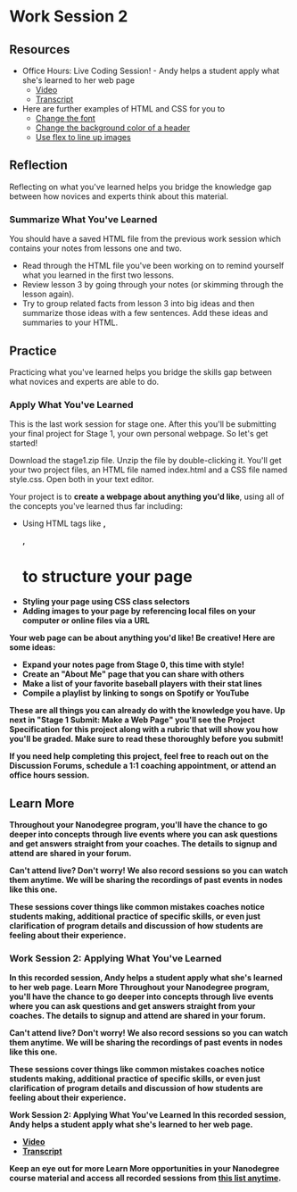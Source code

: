 # Work Session 2

## Resources
- Office Hours: Live Coding Session! - Andy helps a student apply what she's learned to her web page
	- [Video](http://bit.ly/1dZNs72)
	- [Transcript](http://discussions.udacity.com/t/stage-1-webcasts/16000/2?_ga=1.114576451.53639439.1458784522)
- Here are further examples of HTML and CSS for you to
	- [Change the font](http://codepen.io/Udacity/pen/mJwWjy)
	- [Change the background color of a header](http://codepen.io/Udacity/pen/EjXWpe)
	- [Use flex to line up images](http://codepen.io/Udacity/pen/XbgMBY)

## Reflection
Reflecting on what you've learned helps you bridge the knowledge gap between how novices and experts think about this material.

### Summarize What You've Learned
You should have a saved HTML file from the previous work session which contains your notes from lessons one and two.

- Read through the HTML file you've been working on to remind yourself what you learned in the first two lessons.
- Review lesson 3 by going through your notes (or skimming through the lesson again).
- Try to group related facts from lesson 3 into big ideas and then summarize those ideas with a few sentences. Add these ideas and summaries to your HTML.

## Practice

Practicing what you've learned helps you bridge the skills gap between what novices and experts are able to do.

### Apply What You've Learned
This is the last work session for stage one. After this you'll be submitting your final project for Stage 1, your own personal webpage. So let's get started!

Download the stage1.zip file. Unzip the file by double-clicking it. You'll get your two project files, an HTML file named index.html and a CSS file named style.css. Open both in your text editor.

Your project is to **create a webpage about anything you'd like**, using all of the concepts you've learned thus far including:

- Using HTML tags like <b>, <p>, <h1> to structure your page
- Styling your page using CSS class selectors
- Adding images to your page by referencing local files on your computer or online files via a URL

Your web page can be about **anything you'd like**! Be creative! Here are some ideas:

- Expand your **notes page** from Stage 0, this time with style!
- Create an **"About Me"** page that you can share with others
- Make a list of **your favorite baseball players** with their stat lines
- Compile **a playlist** by linking to songs on Spotify or YouTube

These are all things you can already do with the knowledge you have. Up next in "Stage 1 Submit: Make a Web Page" you'll see the Project Specification for this project along with a rubric that will show you how you'll be graded. Make sure to read these thoroughly before you submit!

If you need help completing this project, feel free to reach out on the Discussion Forums, schedule a 1:1 coaching appointment, or attend an office hours session.

## Learn More
Throughout your Nanodegree program, you'll have the chance to go deeper into concepts through live events where you can ask questions and get answers straight from your coaches. The details to signup and attend are shared in your forum.

Can't attend live? Don't worry! We also record sessions so you can watch them anytime. We will be sharing the recordings of past events in nodes like this one.

These sessions cover things like common mistakes coaches notice students making, additional practice of specific skills, or even just clarification of program details and discussion of how students are feeling about their experience.

### Work Session 2: Applying What You've Learned
In this recorded session, Andy helps a student apply what she's learned to her web page.
Learn More
Throughout your Nanodegree program, you'll have the chance to go deeper into concepts through live events where you can ask questions and get answers straight from your coaches. The details to signup and attend are shared in your forum.

Can't attend live? Don't worry! We also record sessions so you can watch them anytime. We will be sharing the recordings of past events in nodes like this one.

These sessions cover things like common mistakes coaches notice students making, additional practice of specific skills, or even just clarification of program details and discussion of how students are feeling about their experience.

Work Session 2: Applying What You've Learned
In this recorded session, Andy helps a student apply what she's learned to her web page.

- [Video](http://bit.ly/1dZNs72)
- [Transcript](http://discussions.udacity.com/t/stage-1-webcasts/16000/2?_ga=1.39005031.53639439.1458784522)

Keep an eye out for more Learn More opportunities in your Nanodegree course material and access all recorded sessions from [this list anytime](http://discussions.udacity.com/t/webcast-directory/21617?_ga=1.39005031.53639439.1458784522).
